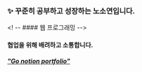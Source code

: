 ### ✨ 꾸준히 공부하고 성장하는 **노소연**입니다.

<! -- #### 웹 프로그래밍 --> 
#### 협업을 위해 배려하고 소통합니다.

##### ["Go notion portfolio"](https://lofty-pyrite-b3f.notion.site/about-SOYEON-ROH-f31ff8e4f14142bba40cc076424371ff)
<!--
##### 🏢 Career

| PERIOD | TITLE | SUBJECT |
| ------- | ------- | ------- | 
| **2022.01 - .06** | **전북선거관리위원회 여론조사 분석요원** | [**선거여론조사 Raw Data 분석 및 조사결과 통계 해석**](https://heoni00.github.io/professional-exp/pollanalysis/#선거여론조사-분석-모니터링-요원으로서-수행한-업무) |
| **2021.09 - .12** | **공공데이터 청년인턴** | **공공 개방데이터 품질 진단 및 개선** |

##### 🏆 Project  

| PERIOD | TITLE | SUBJECT |
| ------- | ------- | -------|
| **2022.01 - .01** | **전북대 빅데이터 분석 경연대회** | [**지하철 유동인구와 공기질 분석 및 지도 시각화**](https://github.com/heoni00/2022-AnalysisCompetition-Subway) |
| **2021.07 - .08** | **K-DATA & 울산항만공사 협업 프로젝트** | [**차종 인식 AI를 활용한 차량 재고 관리 서비스**](https://github.com/heoni00/2021-Project-UPA) | 
| **2021.07 - .07** | **비즈니스 모델 스터디** | [**배달의 민족 개인추천화 서비스 기회 및 알고리즘 연구**](https://github.com/heoni00/2021-Sub_Project-Baemin) |
| **2020.09 - .10** | **2020 NIA 빅콘테스트** | [**퓨쳐스리그, 20시즌 야구 승률 예측 모델 개발**](https://github.com/heoni00/2020-Project-Bigcon) |
| **2020.06 - .07** | **박사 논문 통계 분석** | **중등 가정과 세계시민교육 프로그램 개발과 실행 평가 연구 통계 분석** |
| 해외경험 | | |
| **2018.07 - .08** | **캄보디아 해외봉사 (전북대)** | **캄보디아 현지 교육 봉사 및 마을 화장실 짓기** |  
| **2017.12 - .01** | **라오스 현지조사 프로젝트 (전북대)** | **라오스 여성 직업학교 ODA 개발사업 효과성 조사** |

##### 🧩 Skill  

[SQL](https://heoni00.github.io/categories/sql) (MySQL, DB구축) / [Python](https://github.com/heoni00/Python) (Pandas, Numpy, Matplotlib, folium)  
R (통계 라이브러리, ggplot) / EXCEL / SPSS 

##### 📜 Certificate

사회조사분석사 2급 / ADsP / SQLD / 컴퓨터활용능력 1급 


**soyeonie/soyeonie** is a ✨ _special_ ✨ repository because its `README.md` (this file) appears on your GitHub profile.

Here are some ideas to get you started:

- 🔭 I’m currently working on ...
- 🌱 I’m currently learning ...
- 👯 I’m looking to collaborate on ...
- 🤔 I’m looking for help with ...
- 💬 Ask me about ...
- 📫 How to reach me: ...
- 😄 Pronouns: ...
- ⚡ Fun fact: ...
-->
